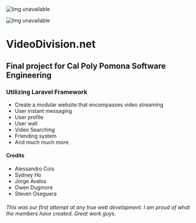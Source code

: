 

![Img unavailable](http://why.soserio.us/Media/1557985421.png)


![Img unavailable](http://why.soserio.us/Media/1557985244.png)

# VideoDivision.net

## Final project for Cal Poly Pomona Software Engineering

### Utilizing Laravel Framework

- Create a modular website that encompasses video streaming
- User instant messaging
- User profile
- User wall
- Video Searching
- Friending system
- And much much more.

#### Credits
- Alessandro Cois
- Sydney Ho
- Jorge Avalos
- Owen Dugmore
- Steven Oseguera

###### This was our first attempt at any true web development. I am proud of what the members have created. Great work guys.
